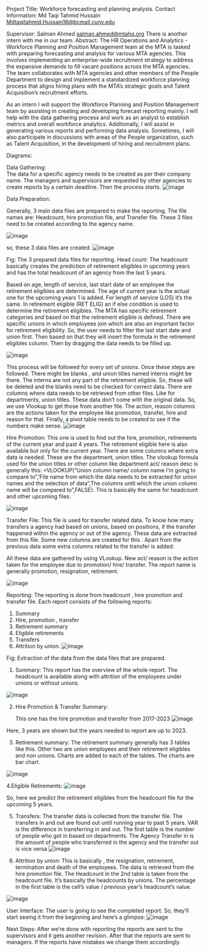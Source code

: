 Project Title:
Workforce forecasting and planning analysis. 
Contact Information:
Md Taqi Tahmid Hussain
Mdtaqitahmid.Hussain18@bcmail.cuny.edu

Supervisor:
Salman Ahmed
salman.ahmed@mtahq.org
There is another intern with me in our team. 
Abstract:
The HR Operations and Analytics - Workforce Planning and Position Management team at the MTA is tasked with preparing forecasting and analysis for various MTA agencies. This involves implementing an enterprise-wide recruitment strategy to address the expansive demands to fill vacant positions across the MTA agencies. The team collaborates with MTA agencies and other members of the People Department to design and implement a standardized workforce planning process that aligns hiring plans with the MTA’s strategic goals and Talent Acquisition’s recruitment efforts.

As an intern I  will support the Workforce Planning and Position Management team by assisting in creating and developing forecast reporting mainly. I will help with the data gathering process and work as an analyst  to establish metrics and overall workforce analytics. Additionally, I will assist in generating various reports and performing data analysis. Sometimes, I will  also participate in discussions with areas of the People organization, such as Talent Acquisition, in the development of hiring and recruitment plans.


Diagrams:

Data Gathering:  
The data for a specific agency needs to be created as per their company name. The managers and supervisors are requested by other agencies to create reports by a certain deadline.  Then the process starts. 
![image](https://github.com/Taqit2000/CISC4900-/assets/120526002/15a448db-22d6-4ec0-8cac-a82e4765f385)

Data Preparation:

Generally, 3 main data files are prepared to make the reporting. The file names are: Headcount, hire promotion file, and Transfer file. These 3 files need to be created according to the agency name. 

![image](https://github.com/Taqit2000/CISC4900-/assets/120526002/b3688fb0-a3c4-481a-b984-9cb4dca67a1a)










so, these 3 data files are created:
![image](https://github.com/Taqit2000/CISC4900-/assets/120526002/f0e2778a-f2fd-4e50-ad21-29f6ac59f815)


Fig: The 3 prepared data files for reporting. 
Head count: 
The headcount basically creates the prediction of retirement eligibles in upcoming years and has the total headcount of an agency from the last 5 years.

Based on age, length of service, last start date of an employee the retirement eligibles are determined. The age of current year is the actual one for the upcoming years 1 is added. For length of service (LOS) it’s the same. In retirement eligible (RET ELIG)  an if else condition is used to determine the retirement eligibles. The MTA has specific retirement categories and based on that the retirement eligible is defined. There are specific unions in which employees join which are also an important factor for retirement eligibility. So, the user needs to filter the last start date and union first. Then based on that they will insert the formula in the retirement eligibles column. Then by dragging the data needs to be filled up. 


![image](https://github.com/Taqit2000/CISC4900-/assets/120526002/fd4a1f32-8ea0-4ce3-bfb5-e171c5b676f5)


This process will be followed for every set of unions. Once these steps are followed. There might be blanks , and union titles named interns might be there. The interns are not any part of the retirement eligible. So, these will be deleted and the blanks need to be checked for correct data. There are columns where data needs to be retrieved from other files. Like for departments, union titles. These data don’t come with the original data. So, we use Vlookup to get those from another file. The action, reason columns are the actions taken for the employee like promotion, transfer, hire and reason for that.  Finally, a pivot table needs to be created to see if the numbers make sense.
![image](https://github.com/Taqit2000/CISC4900-/assets/120526002/3c34fa5b-807f-4306-8924-a49e2ab83a24)


Hire Promotion: 
This one is used to find out the hire, promotion, retirements of the current year and past 4 years. The retirement eligible here is also available but only for the current year. There are some columns where extra data is needed. These are the department, union titles. 
The vlookup formula used for the union titles or other column like department act/ reason desc is generally this: 
=VLOOKUP(“Union column name/ column name I’m going to compare to”,’File name from which the data needs to be extracted for union names and the selection of data”,The columns until which the union column name will be compared to”,FALSE). 
   This is basically the same for headcount and other upcoming files.

![image](https://github.com/Taqit2000/CISC4900-/assets/120526002/f799b660-d5df-4e1b-810e-8a3b5f24085e)



Transfer File:
This file is used for transfer related data. To know how many transfers a agency had based on unions, based on positions, if the transfer happened within the agency or out of the agency. These data are extracted from this file. Some new columns are created for this . Apart from the previous data some extra columns related to the transfer is added: 

All these data are gathered by using VLookup. New act/ reason is the action taken for the employee due to promotion/ hire/ transfer. The report name is generally  promotion, resignation, retirement.

![image](https://github.com/Taqit2000/CISC4900-/assets/120526002/3b9da40d-d7ac-4a87-a345-6557e13c57f5)

Reporting: 
The reporting is done from headcount , hire promotion and transfer file. 
Each report consists of the following reports:
1. Summary
2. Hire, promotion , transfer 
3. Retirement summary
4. Eligible retirements
5. Transfers
6. Attrition by union. 
![image](https://github.com/Taqit2000/CISC4900-/assets/120526002/5ea8890a-97c9-4ca2-a852-ba0dbd7043cd)


Fig: Extraction of the data from the data files that are prepared. 




1. Summary: This report has the overview of the whole report. The headcount is available along with attrition of the employees under unions or without unions.
                                                               
![image](https://github.com/Taqit2000/CISC4900-/assets/120526002/910a817c-3e84-485f-a1b1-5adc07ee229c)


2. Hire Promotion & Transfer Summary: 

   This one has the hire promotion and transfer from 2017-2023
![image](https://github.com/Taqit2000/CISC4900-/assets/120526002/22e174de-7918-4c35-b1fa-d500ac19ea40)

Here, 3 years are shown but the years needed to report are up to 2023.

3. Retirement summary: 
The retirement summary generally has 3 tables like this. Other two are union employees and their retirement eligibles and non unions. Charts are added to each of the tables. The charts are bar chart. 

![image](https://github.com/Taqit2000/CISC4900-/assets/120526002/bebd2500-6909-4e75-8fc9-bbeecd2a1fac)

	
 


4.Eligible Retirements:
![image](https://github.com/Taqit2000/CISC4900-/assets/120526002/b93ac630-13cd-47d8-9f3f-397712b436a2)

So, here we predict the retirement eligibles from the headcount file for the upcoming 5 years. 

5. Transfers: 
The transfer data is collected from the transfer file. The transfers in and out are found out until running year to past 5 years. VAR is the difference in transferring in and out. The first table is the number of people who got in based on departments. The Agency Transfer in is the amount of people who transferred in the agency and the transfer out is vice versa 
![image](https://github.com/Taqit2000/CISC4900-/assets/120526002/7090642b-fc89-4afd-b498-3f33202d5652)


6. Attrition by union: 
This is basically , the resignation, retirement, termination and death of the employees. The data is retrieved from the hire promotion file. The Headcount in the 2nd table is taken from the headcount file. It’s basically the headcounts by unions. The percentage in the first table is the cell’s value / previous year’s headcount’s value. 

![image](https://github.com/Taqit2000/CISC4900-/assets/120526002/4e9988d0-83e1-42ab-9f1f-6a10478a54d8)


User Interface: 
The user is going to see the completed report. So, they’ll start seeing it from the beginning and here’s a glimpse:
![image](https://github.com/Taqit2000/CISC4900-/assets/120526002/dbc54bab-f92f-4061-af00-cfaa2dee1377)


Next Steps: After we’re done with reporting the reports are sent to the supervisors and it gets another revision. After that the reports are sent to managers. If the reports have mistakes we change them accordingly. 


